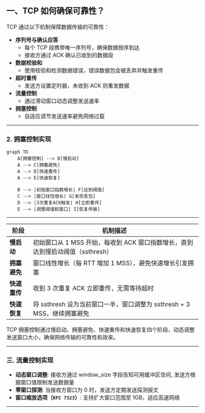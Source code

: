 ## 一、TCP 如何确保可靠性？

TCP 通过以下机制保障数据传输的可靠性：
- **序列号与确认应答**  
  - 每个 TCP 段携带唯一序列号，确保数据按序到达  
  - 接收方通过 ACK 确认已收到的数据段
- **数据校验和**  
  - 使用校验和检测数据错误，错误数据包会被丢弃并触发重传
- **超时重传**  
  - 发送方设置定时器，未收到 ACK 则重发数据
- **流量控制**  
  - 通过滑动窗口动态调整发送速率
- **拥塞控制**  
  - 自适应调节发送速率避免网络过载

---

### 2. 拥塞控制实现
```mermaid
graph TD
    A[拥塞控制] --> B[慢启动]
    A --> C[拥塞避免]
    A --> D[快速重传]
    A --> E[快速恢复]

    B --> |初始窗口指数增长| F[达到阈值]
    C --> |窗口线性增长| G[发现丢包]
    D --> |3次重复ACK触发| H[立即重传]
    E --> |调整阈值和窗口| I[恢复传输]
```
---

| 阶段         | 机制描述                                                                 |
|--------------|--------------------------------------------------------------------------|
| **慢启动**   | 初始窗口从 1 MSS 开始，每收到 ACK 窗口指数增长，直到达到慢启动阈值（ssthresh） |
| **拥塞避免** | 窗口线性增长（每 RTT 增加 1 MSS），避免快速增长引发拥塞                    |
| **快速重传** | 收到 3 次重复 ACK 立即重传，无需等待超时                                  |
| **快速恢复** | 将 ssthresh 设为当前窗口一半，窗口调整为 ssthresh + 3 MSS，继续拥塞避免    |

TCP 拥塞控制通过慢启动、拥塞避免、快速重传和快速恢复四个阶段，动态调整发送窗口大小，确保网络传输的可靠性和效率。

---
### 三. 流量控制实现
- **动态窗口调整**: 接收方通过 window_size 字段告知可用缓冲区空间, 发送方根据窗口值限制发送数据量
- **零窗口探测**: 当接收方窗口为 0 时，发送方定期发送探测报文
- **窗口缩放选项（`RFC 7323`）**: 支持扩大窗口范围至 1GB，适应高速网络

---
